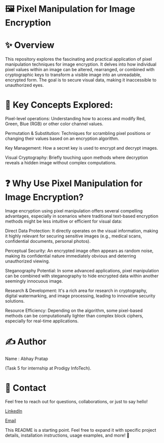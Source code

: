 # 🖼️ Pixel Manipulation for Image Encryption
# ✨ Overview
This repository explores the fascinating and practical application of pixel manipulation techniques for image encryption. It delves into how individual pixel values within an image can be altered, rearranged, or combined with cryptographic keys to transform a visible image into an unreadable, encrypted form. The goal is to secure visual data, making it inaccessible to unauthorized eyes.

# 🔐 Key Concepts Explored:

Pixel-level operations: Understanding how to access and modify Red, Green, Blue (RGB) or other color channel values.

Permutation & Substitution: Techniques for scrambling pixel positions or changing their values based on an encryption algorithm.

Key Management: How a secret key is used to encrypt and decrypt images.

Visual Cryptography: Briefly touching upon methods where decryption reveals a hidden image without complex computations.

# ❓ Why Use Pixel Manipulation for Image Encryption?
Image encryption using pixel manipulation offers several compelling advantages, especially in scenarios where traditional text-based encryption methods might be less intuitive or efficient for visual data:

Direct Data Protection: It directly operates on the visual information, making it highly relevant for securing sensitive images (e.g., medical scans, confidential documents, personal photos).

Perceptual Security: An encrypted image often appears as random noise, making its confidential nature immediately obvious and deterring unauthorized viewing.

Steganography Potential: In some advanced applications, pixel manipulation can be combined with steganography to hide encrypted data within another seemingly innocuous image.

Research & Development: It's a rich area for research in cryptography, digital watermarking, and image processing, leading to innovative security solutions.

Resource Efficiency: Depending on the algorithm, some pixel-based methods can be computationally lighter than complex block ciphers, especially for real-time applications.

# ✍️ Author
Name : Abhay Pratap

(Task 5 for internship at Prodigy InfoTech).

# 📧 Contact
Feel free to reach out for questions, collaborations, or just to say hello!

[LinkedIn](https://www.linkedin.com/in/ap-saini-5aa231302/)

[Email](pratapabhay8256@gmail.com)

This README is a starting point. Feel free to expand it with specific project details, installation instructions, usage examples, and more! 🚀
